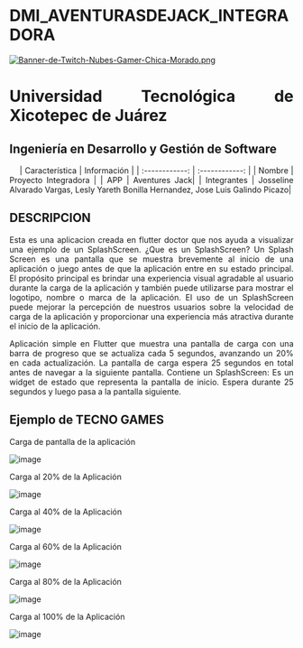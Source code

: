 # DMI_AVENTURASDEJACK_INTEGRADORA
[![Banner-de-Twitch-Nubes-Gamer-Chica-Morado.png](https://i.postimg.cc/15q3LFXF/Banner-de-Twitch-Nubes-Gamer-Chica-Morado.png)](https://postimg.cc/MvzwBvyZ)


<div align="Justify">
  
# Universidad Tecnológica de Xicotepec de Juárez
## Ingeniería en Desarrollo y Gestión de Software

&nbsp;
&nbsp;
|  Característica |  Información |
| :------------: | :------------: |
| Nombre | Proyecto Integradora |
| APP  | Aventures Jack|
|  Integrantes | 
Josseline Alvarado Vargas, Lesly Yareth Bonilla Hernandez, Jose Luis Galindo Picazo|

## DESCRIPCION

Esta es una aplicacion creada en flutter doctor que nos ayuda a visualizar una ejemplo de un SplashScreen. ¿Que es un SplashScreen? Un Splash Screen es una pantalla que se muestra brevemente al inicio de una aplicación o juego antes de que la aplicación entre en su estado principal. 
El propósito principal es brindar una experiencia visual agradable al usuario durante la carga de la aplicación y también puede utilizarse para mostrar el logotipo, nombre o marca de la aplicación.
El uso de un SplashScreen puede mejorar la percepción de nuestros usuarios sobre la velocidad de carga de la aplicación y proporcionar una experiencia más atractiva durante el inicio de la aplicación.

Aplicación simple en Flutter que muestra una pantalla de carga con una barra de progreso que se actualiza cada 5 segundos, avanzando un 20% en cada actualización. La pantalla de carga espera 25 segundos en total antes de navegar a la siguiente pantalla.
Contiene un SplashScreen: Es un widget de estado que representa la pantalla de inicio. Espera durante 25 segundos y luego pasa a la pantalla siguiente.

## Ejemplo de TECNO GAMES 

Carga de pantalla de la aplicación

![image](https://github.com/JossAlvarado/DMI_INTEGRADORA_AVENTURASDEJACK/assets/84793967/640f7b45-a041-4c82-89b9-a5ca4636f6ed)

Carga al 20% de la Aplicación

![image](https://github.com/JossAlvarado/DMI_INTEGRADORA_AVENTURASDEJACK/assets/84793967/0a3e67fc-4cff-4ad7-b750-a87653f9d713)

Carga al 40% de la Aplicación

![image](https://github.com/JossAlvarado/DMI_INTEGRADORA_AVENTURASDEJACK/assets/84793967/5789331b-7820-45b8-a3f7-8d6cbec1a1a1)

Carga al 60% de la Aplicación

![image](https://github.com/JossAlvarado/DMI_INTEGRADORA_AVENTURASDEJACK/assets/84793967/9da006f7-8df0-4927-bac0-3eac4276eabb)

Carga al 80% de la Aplicación

![image](https://github.com/JossAlvarado/DMI_INTEGRADORA_AVENTURASDEJACK/assets/84793967/a68964bc-269e-41e8-bbf3-d9329d72cc5d)


Carga al 100% de la Aplicación

![image](https://github.com/JossAlvarado/DMI_INTEGRADORA_AVENTURASDEJACK/assets/84793967/2252ec9a-0890-430b-b389-77a1b139cc5e)


